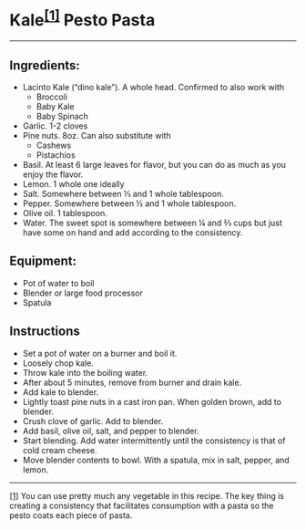 # Kale<sup>[[1]](#ftnt1)</sup> Pesto Pasta

---------------------------------------------

## Ingredients:

*   Lacinto Kale (“dino kale”). A whole head. Confirmed to also work with
    *   Broccoli
    *   Baby Kale
    *   Baby Spinach
*   Garlic. 1-2 cloves
*   Pine nuts. 8oz. Can also substitute with
    *   Cashews
    *   Pistachios
*   Basil. At least 6 large leaves for flavor, but you can do as much as you enjoy the flavor.
*   Lemon. 1 whole one ideally
*   Salt. Somewhere between ⅓ and 1 whole tablespoon.
*   Pepper. Somewhere between ½ and 1 whole tablespoon.
*   Olive oil. 1 tablespoon.
*   Water. The sweet spot is somewhere between ¼ and ⅔ cups but just have some on hand and add according to the consistency.

## Equipment:
*   Pot of water to boil
*   Blender or large food processor
*   Spatula

## Instructions
*   Set a pot of water on a burner and boil it.
*   Loosely chop kale.
*   Throw kale into the boiling water.
*   After about 5 minutes, remove from burner and drain kale.
*   Add kale to blender.
*   Lightly toast pine nuts in a cast iron pan. When golden brown, add to blender.
*   Crush clove of garlic. Add to blender.
*   Add basil, olive oil, salt, and pepper to blender.
*   Start blending. Add water intermittently until the consistency is that of cold cream cheese.
*   Move blender contents to bowl. With a spatula, mix in salt, pepper, and lemon.

---------------------------------------------
[[1]](#ftnt_ref1) You can use pretty much any vegetable in this recipe. The key thing is creating a consistency that facilitates consumption with a pasta so the pesto coats each piece of pasta.